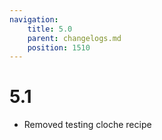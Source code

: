 ```yaml
---
navigation:
    title: 5.0
    parent: changelogs.md
    position: 1510
---
```


# 5.1
- Removed testing cloche recipe